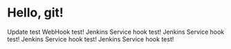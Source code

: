 # Hello, git!
Update test
WebHook test!
Jenkins Service hook test!
Jenkins Service hook test!
Jenkins Service hook test!
Jenkins Service hook test!
